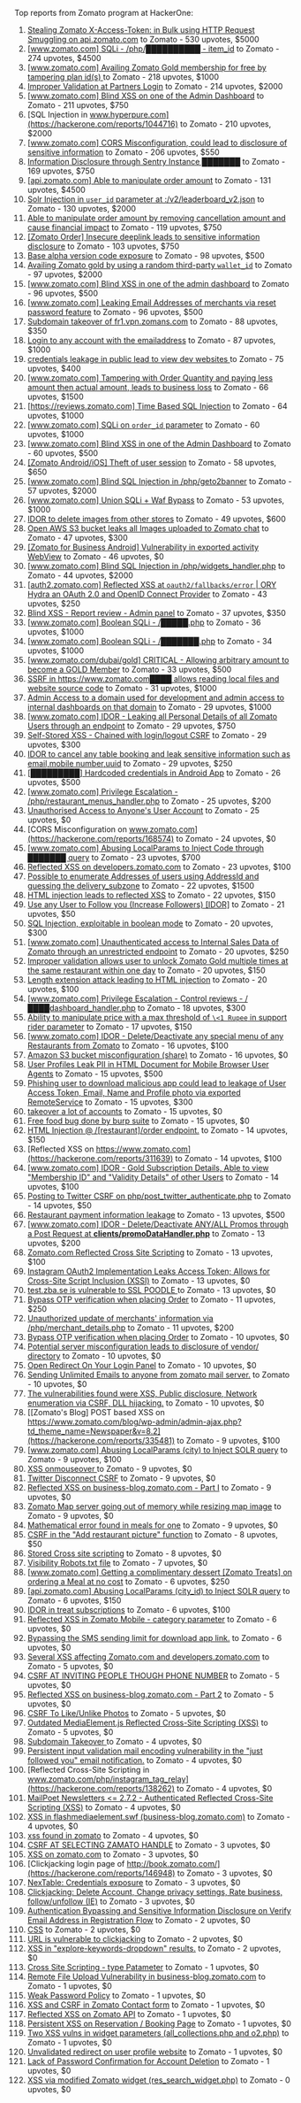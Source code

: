 Top reports from Zomato program at HackerOne:

1. [Stealing Zomato X-Access-Token: in Bulk using HTTP Request Smuggling on api.zomato.com](https://hackerone.com/reports/771666) to Zomato - 530 upvotes, $5000
2. [[www.zomato.com] SQLi - /php/██████████ - item_id](https://hackerone.com/reports/403616) to Zomato - 274 upvotes, $4500
3. [[www.zomato.com] Availing Zomato Gold membership for free by tampering plan id(s) ](https://hackerone.com/reports/511044) to Zomato - 218 upvotes, $1000
4. [Improper Validation at Partners Login](https://hackerone.com/reports/990048) to Zomato - 214 upvotes, $2000
5. [[www.zomato.com] Blind XSS on one of the Admin Dashboard](https://hackerone.com/reports/724889) to Zomato - 211 upvotes, $750
6. [SQL Injection in www.hyperpure.com](https://hackerone.com/reports/1044716) to Zomato - 210 upvotes, $2000
7. [[www.zomato.com] CORS Misconfiguration, could lead to disclosure of sensitive information](https://hackerone.com/reports/426165) to Zomato - 206 upvotes, $550
8. [Information Disclosure through Sentry Instance ███████](https://hackerone.com/reports/697512) to Zomato - 169 upvotes, $750
9. [[api.zomato.com] Able to manipulate order amount](https://hackerone.com/reports/512968) to Zomato - 131 upvotes, $4500
10. [Solr Injection in `user_id` parameter at :/v2/leaderboard_v2.json](https://hackerone.com/reports/952501) to Zomato - 130 upvotes, $2000
11. [Able to manipulate order amount by removing cancellation amount and cause financial impact](https://hackerone.com/reports/614523) to Zomato - 119 upvotes, $750
12. [[Zomato Order] Insecure deeplink leads to sensitive information disclosure](https://hackerone.com/reports/532225) to Zomato - 103 upvotes, $750
13. [Base alpha version code exposure](https://hackerone.com/reports/167859) to Zomato - 98 upvotes, $500
14. [Availing Zomato gold by using a random third-party `wallet_id`](https://hackerone.com/reports/938021) to Zomato - 97 upvotes, $2000
15. [[www.zomato.com] Blind XSS in one of the admin dashboard](https://hackerone.com/reports/461272) to Zomato - 96 upvotes, $500
16. [[www.zomato.com] Leaking Email Addresses of merchants via reset password feature](https://hackerone.com/reports/293490) to Zomato - 96 upvotes, $500
17. [Subdomain takeover of fr1.vpn.zomans.com](https://hackerone.com/reports/1182864) to Zomato - 88 upvotes, $350
18. [Login to any account with the emailaddress](https://hackerone.com/reports/245408) to Zomato - 87 upvotes, $1000
19. [ credentials leakage in public lead to view dev websites ](https://hackerone.com/reports/511440) to Zomato - 75 upvotes, $400
20. [[www.zomato.com] Tampering with Order Quantity and paying less amount then actual amount, leads to business loss](https://hackerone.com/reports/403783) to Zomato - 66 upvotes, $1500
21. [[https://reviews.zomato.com] Time Based SQL Injection](https://hackerone.com/reports/300176) to Zomato - 64 upvotes, $1000
22. [[www.zomato.com] SQLi on `order_id` parameter](https://hackerone.com/reports/358669) to Zomato - 60 upvotes, $1000
23. [[www.zomato.com] Blind XSS in one of the Admin Dashboard](https://hackerone.com/reports/419731) to Zomato - 60 upvotes, $500
24. [[Zomato Android/iOS] Theft of user session](https://hackerone.com/reports/328486) to Zomato - 58 upvotes, $650
25. [[www.zomato.com] Blind SQL Injection in /php/geto2banner](https://hackerone.com/reports/838855) to Zomato - 57 upvotes, $2000
26. [[www.zomato.com] Union SQLi + Waf Bypass](https://hackerone.com/reports/258582) to Zomato - 53 upvotes, $1000
27. [IDOR to delete images from other stores](https://hackerone.com/reports/404797) to Zomato - 49 upvotes, $600
28. [Open AWS S3 bucket leaks all Images uploaded to Zomato chat](https://hackerone.com/reports/507097) to Zomato - 47 upvotes, $300
29. [[Zomato for Business Android] Vulnerability in exported activity WebView](https://hackerone.com/reports/537670) to Zomato - 46 upvotes, $0
30. [[www.zomato.com] Blind SQL Injection in /php/widgets_handler.php](https://hackerone.com/reports/836079) to Zomato - 44 upvotes, $2000
31. [[auth2.zomato.com] Reflected XSS at `oauth2/fallbacks/error` | ORY Hydra an OAuth 2.0 and OpenID Connect Provider](https://hackerone.com/reports/456333) to Zomato - 43 upvotes, $250
32. [Blind XSS - Report review - Admin panel](https://hackerone.com/reports/314126) to Zomato - 37 upvotes, $350
33. [[www.zomato.com] Boolean SQLi - /█████.php](https://hackerone.com/reports/297534) to Zomato - 36 upvotes, $1000
34. [[www.zomato.com] Boolean SQLi - /███████.php](https://hackerone.com/reports/301257) to Zomato - 34 upvotes, $1000
35. [[www.zomato.com/dubai/gold] CRITICAL - Allowing arbitrary amount to become a GOLD Member](https://hackerone.com/reports/254211) to Zomato - 33 upvotes, $500
36. [SSRF in https://www.zomato.com████ allows reading local files and website source code](https://hackerone.com/reports/271224) to Zomato - 31 upvotes, $1000
37. [Admin Access to a domain used for development and admin access to internal dashboards on that domain](https://hackerone.com/reports/271407) to Zomato - 29 upvotes, $1000
38. [[www.zomato.com] IDOR - Leaking all Personal Details of all Zomato Users through an endpoint](https://hackerone.com/reports/269937) to Zomato - 29 upvotes, $750
39. [Self-Stored XSS - Chained with login/logout CSRF](https://hackerone.com/reports/632017) to Zomato - 29 upvotes, $300
40. [IDOR to cancel any table booking and leak sensitive information such as email,mobile number,uuid](https://hackerone.com/reports/265258) to Zomato - 29 upvotes, $250
41. [[█████████] Hardcoded credentials in Android App](https://hackerone.com/reports/246995) to Zomato - 26 upvotes, $500
42. [[www.zomato.com] Privilege Escalation - /php/restaurant_menus_handler.php](https://hackerone.com/reports/300454) to Zomato - 25 upvotes, $200
43. [Unauthorised Access to Anyone's User Account](https://hackerone.com/reports/202921) to Zomato - 25 upvotes, $0
44. [CORS Misconfiguration on www.zomato.com](https://hackerone.com/reports/168574) to Zomato - 24 upvotes, $0
45. [[www.zomato.com] Abusing LocalParams to Inject Code through ███████ query](https://hackerone.com/reports/341600) to Zomato - 23 upvotes, $700
46. [Reflected XSS on developers.zomato.com](https://hackerone.com/reports/418823) to Zomato - 23 upvotes, $100
47. [Possible to enumerate Addresses of users using AddressId and guessing the delivery_subzone](https://hackerone.com/reports/514897) to Zomato - 22 upvotes, $1500
48. [HTML injection leads to reflected XSS](https://hackerone.com/reports/743345) to Zomato - 22 upvotes, $150
49. [Use any User to Follow you (Increase Followers) [IDOR]](https://hackerone.com/reports/245969) to Zomato - 21 upvotes, $50
50. [SQL Injection, exploitable in boolean mode](https://hackerone.com/reports/246412) to Zomato - 20 upvotes, $300
51. [[www.zomato.com] Unauthenticated access to Internal Sales Data of Zomato through an unrestricted endpoint](https://hackerone.com/reports/263535) to Zomato - 20 upvotes, $250
52. [Improper validation allows user to unlock Zomato Gold multiple times at the same restaurant within one day](https://hackerone.com/reports/486629) to Zomato - 20 upvotes, $150
53. [Length extension attack leading to HTML injection](https://hackerone.com/reports/251572) to Zomato - 20 upvotes, $100
54. [[www.zomato.com] Privilege Escalation - Control reviews - /████dashboard_handler.php](https://hackerone.com/reports/300099) to Zomato - 18 upvotes, $300
55. [Ability to manipulate price with a max threshold of `\<1 Rupee` in support rider parameter](https://hackerone.com/reports/927661) to Zomato - 17 upvotes, $150
56. [[www.zomato.com] IDOR - Delete/Deactivate any special menu of any Restaurants from Zomato](https://hackerone.com/reports/264919) to Zomato - 16 upvotes, $100
57. [Amazon S3 bucket misconfiguration (share)](https://hackerone.com/reports/229690) to Zomato - 16 upvotes, $0
58. [User Profiles Leak PII in HTML Document for Mobile Browser User Agents](https://hackerone.com/reports/288596) to Zomato - 15 upvotes, $500
59. [Phishing user to download malicious app could lead to leakage of User Access Token, Email, Name and Profile photo via exported RemoteService](https://hackerone.com/reports/384257) to Zomato - 15 upvotes, $300
60. [takeover a lot of accounts](https://hackerone.com/reports/180388) to Zomato - 15 upvotes, $0
61. [Free food bug done by burp suite](https://hackerone.com/reports/762883) to Zomato - 15 upvotes, $0
62. [HTML Injection @ /[restaurant]/order endpoint.](https://hackerone.com/reports/738810) to Zomato - 14 upvotes, $150
63. [Reflected XSS on https://www.zomato.com](https://hackerone.com/reports/311639) to Zomato - 14 upvotes, $100
64. [[www.zomato.com] IDOR - Gold Subscription Details, Able to view "Membership ID" and "Validity Details" of other Users](https://hackerone.com/reports/344145) to Zomato - 14 upvotes, $100
65. [Posting to Twitter CSRF on php/post_twitter_authenticate.php](https://hackerone.com/reports/249234) to Zomato - 14 upvotes, $50
66. [Restaurant payment information leakage](https://hackerone.com/reports/252043) to Zomato - 13 upvotes, $500
67. [[www.zomato.com] IDOR - Delete/Deactivate ANY/ALL Promos through a Post Request at **clients/promoDataHandler.php**](https://hackerone.com/reports/264754) to Zomato - 13 upvotes, $200
68. [Zomato.com Reflected Cross Site Scripting](https://hackerone.com/reports/303522) to Zomato - 13 upvotes, $100
69. [Instagram OAuth2 Implementation Leaks Access Token; Allows for Cross-Site Script Inclusion (XSSI)](https://hackerone.com/reports/138270) to Zomato - 13 upvotes, $0
70. [test.zba.se is vulnerable to SSL POODLE  ](https://hackerone.com/reports/201520) to Zomato - 13 upvotes, $0
71. [Bypass OTP verification when placing Order](https://hackerone.com/reports/247158) to Zomato - 11 upvotes, $250
72. [Unauthorized update of merchants' information via /php/merchant_details.php](https://hackerone.com/reports/255651) to Zomato - 11 upvotes, $200
73. [Bypass OTP verification when placing Order](https://hackerone.com/reports/142221) to Zomato - 10 upvotes, $0
74. [Potential server misconfiguration leads to disclosure of vendor/ directory](https://hackerone.com/reports/271391) to Zomato - 10 upvotes, $0
75. [Open Redirect On Your Login Panel](https://hackerone.com/reports/473064) to Zomato - 10 upvotes, $0
76. [Sending Unlimited Emails to anyone from zomato mail server.](https://hackerone.com/reports/518928) to Zomato - 10 upvotes, $0
77. [ The vulnerabilities found were XSS, Public disclosure, Network enumeration via CSRF, DLL hijacking.](https://hackerone.com/reports/927413) to Zomato - 10 upvotes, $0
78. [[Zomato's Blog] POST based XSS on https://www.zomato.com/blog/wp-admin/admin-ajax.php?td_theme_name=Newspaper&v=8.2](https://hackerone.com/reports/335481) to Zomato - 9 upvotes, $100
79. [[www.zomato.com] Abusing LocalParams (city) to Inject SOLR query](https://hackerone.com/reports/844428) to Zomato - 9 upvotes, $100
80. [XSS onmouseover ](https://hackerone.com/reports/139981) to Zomato - 9 upvotes, $0
81. [Twitter Disconnect CSRF](https://hackerone.com/reports/114127) to Zomato - 9 upvotes, $0
82. [Reflected XSS on business-blog.zomato.com - Part I](https://hackerone.com/reports/137905) to Zomato - 9 upvotes, $0
83. [Zomato Map server going out of memory while resizing map image](https://hackerone.com/reports/751904) to Zomato - 9 upvotes, $0
84. [Mathematical error  found in meals for one](https://hackerone.com/reports/819333) to Zomato - 9 upvotes, $0
85. [CSRF in the "Add restaurant picture" function](https://hackerone.com/reports/169699) to Zomato - 8 upvotes, $50
86. [Stored Cross site scripting](https://hackerone.com/reports/145246) to Zomato - 8 upvotes, $0
87. [Visibility  Robots.txt file](https://hackerone.com/reports/156182) to Zomato - 7 upvotes, $0
88. [[www.zomato.com] Getting a complimentary dessert [Zomato Treats] on ordering a Meal at no cost](https://hackerone.com/reports/321938) to Zomato - 6 upvotes, $250
89. [[api.zomato.com] Abusing LocalParams (city_id) to Inject SOLR query](https://hackerone.com/reports/953203) to Zomato - 6 upvotes, $150
90. [IDOR in treat subscriptions](https://hackerone.com/reports/313050) to Zomato - 6 upvotes, $100
91. [Reflected XSS in Zomato Mobile - category parameter](https://hackerone.com/reports/230119) to Zomato - 6 upvotes, $0
92. [Bypassing the SMS sending limit for download app link.](https://hackerone.com/reports/517711) to Zomato - 6 upvotes, $0
93. [Several XSS affecting Zomato.com and developers.zomato.com](https://hackerone.com/reports/114631) to Zomato - 5 upvotes, $0
94. [CSRF AT INVITING PEOPLE THOUGH PHONE NUMBER](https://hackerone.com/reports/113865) to Zomato - 5 upvotes, $0
95. [Reflected XSS on business-blog.zomato.com - Part 2](https://hackerone.com/reports/137906) to Zomato - 5 upvotes, $0
96. [CSRF To Like/Unlike Photos](https://hackerone.com/reports/230837) to Zomato - 5 upvotes, $0
97. [Outdated MediaElement.js Reflected Cross-Site Scripting (XSS)](https://hackerone.com/reports/155228) to Zomato - 5 upvotes, $0
98. [Subdomain Takeover ](https://hackerone.com/reports/113869) to Zomato - 4 upvotes, $0
99. [Persistent input validation mail encoding vulnerability  in the "just followed you" email notification.](https://hackerone.com/reports/114879) to Zomato - 4 upvotes, $0
100. [Reflected Cross-Site Scripting in www.zomato.com/php/instagram_tag_relay](https://hackerone.com/reports/138262) to Zomato - 4 upvotes, $0
101. [MailPoet Newsletters \<= 2.7.2 - Authenticated Reflected Cross-Site Scripting (XSS)](https://hackerone.com/reports/200355) to Zomato - 4 upvotes, $0
102. [XSS in flashmediaelement.swf (business-blog.zomato.com)](https://hackerone.com/reports/200351) to Zomato - 4 upvotes, $0
103. [xss found in zomato](https://hackerone.com/reports/240989) to Zomato - 4 upvotes, $0
104. [CSRF AT SELECTING ZAMATO HANDLE](https://hackerone.com/reports/113857) to Zomato - 3 upvotes, $0
105. [XSS on zomato.com](https://hackerone.com/reports/143294) to Zomato - 3 upvotes, $0
106. [Clickjacking login page of http://book.zomato.com/](https://hackerone.com/reports/146948) to Zomato - 3 upvotes, $0
107. [NexTable: Credentials exposure](https://hackerone.com/reports/120941) to Zomato - 3 upvotes, $0
108. [Clickjacking: Delete Account, Change privacy settings, Rate business, follow/unfollow (IE)](https://hackerone.com/reports/338569) to Zomato - 3 upvotes, $0
109. [Authentication Bypassing and Sensitive Information Disclosure on Verify Email Address in Registration Flow](https://hackerone.com/reports/124151) to Zomato - 2 upvotes, $0
110. [CSS](https://hackerone.com/reports/145686) to Zomato - 2 upvotes, $0
111. [URL is vulnerable to clickjacking](https://hackerone.com/reports/337219) to Zomato - 2 upvotes, $0
112. [XSS in "explore-keywords-dropdown" results.](https://hackerone.com/reports/347567) to Zomato - 2 upvotes, $0
113. [Cross Site Scripting - type Patameter](https://hackerone.com/reports/114151) to Zomato - 1 upvotes, $0
114. [Remote File Upload Vulnerability in business-blog.zomato.com](https://hackerone.com/reports/114389) to Zomato - 1 upvotes, $0
115. [Weak Password Policy](https://hackerone.com/reports/115036) to Zomato - 1 upvotes, $0
116. [XSS and CSRF in Zomato Contact form](https://hackerone.com/reports/115248) to Zomato - 1 upvotes, $0
117. [Reflected XSS on Zomato API](https://hackerone.com/reports/125762) to Zomato - 1 upvotes, $0
118. [Persistent XSS on Reservation / Booking Page](https://hackerone.com/reports/123005) to Zomato - 1 upvotes, $0
119. [Two XSS vulns in widget parameters (all_collections.php and o2.php)](https://hackerone.com/reports/115560) to Zomato - 1 upvotes, $0
120. [Unvalidated redirect on user profile website](https://hackerone.com/reports/143265) to Zomato - 1 upvotes, $0
121. [Lack of Password Confirmation  for Account Deletion](https://hackerone.com/reports/950471) to Zomato - 1 upvotes, $0
122. [XSS via modified Zomato widget (res_search_widget.php)](https://hackerone.com/reports/115402) to Zomato - 0 upvotes, $0
